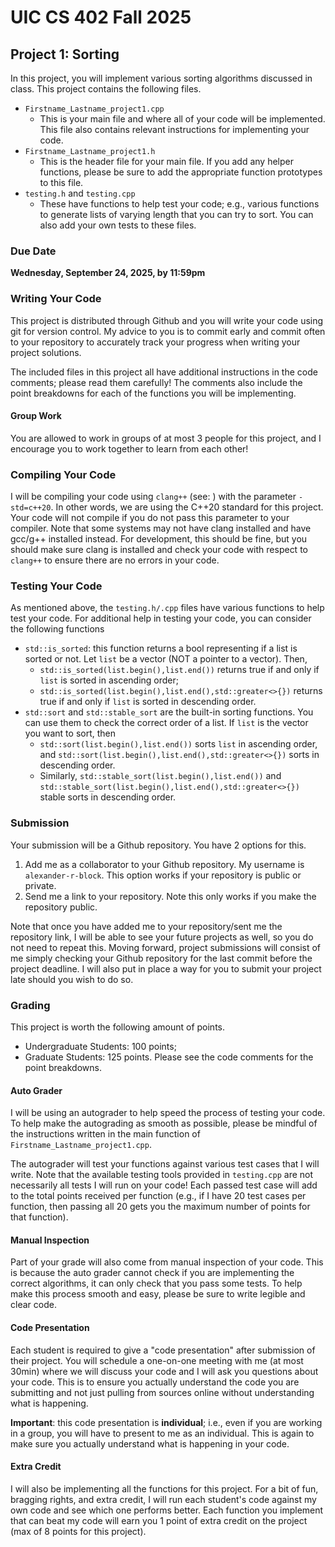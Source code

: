 # UIC CS 402 Fall 2025

## Project 1: Sorting
In this project, you will implement various sorting algorithms discussed in class. This project contains the following files.
- `Firstname_Lastname_project1.cpp`
    - This is your main file and where all of your code will be implemented. This file also contains relevant instructions for implementing your code.
- `Firstname_Lastname_project1.h`
    - This is the header file for your main file. If you add any helper functions, please be sure to add the appropriate function prototypes to this file.
- `testing.h` and `testing.cpp`
    - These have functions to help test your code; e.g., various functions to generate lists of varying length that you can try to sort. You can also add your own tests to these files.

### Due Date
**Wednesday, September 24, 2025, by 11:59pm**

### Writing Your Code
This project is distributed through Github and you will write your code using git for version control. My advice to you is to commit early and commit often to your repository to accurately track your progress when writing your project solutions. 

The included files in this project all have additional instructions in the code comments; please read them carefully! The comments also include the point breakdowns for each of the functions you will be implementing.

#### Group Work
You are allowed to work in groups of at most 3 people for this project, and I encourage you to work together to learn from each other! 

### Compiling Your Code
I will be compiling your code using `clang++` (see: ) with the parameter `-std=c++20`. In other words, we are using the C++20 standard for this project. Your code will not compile if you do not pass this parameter to your compiler. Note that some systems may not have clang installed and have gcc/g++ installed instead. For development, this should be fine, but you should make sure clang is installed and check your code with respect to `clang++` to ensure there are no errors in your code.

### Testing Your Code
As mentioned above, the `testing.h/.cpp` files have various functions to help test your code. For additional help in testing your code, you can consider the following functions
- `std::is_sorted`: this function returns a bool representing if a list is sorted or not. Let `list` be a vector (NOT a pointer to a vector). Then,
    - `std::is_sorted(list.begin(),list.end())` returns true if and only if `list` is sorted in ascending order;
    - `std::is_sorted(list.begin(),list.end(),std::greater<>{})` returns true if and only if `list` is sorted in descending order.
- `std::sort` and `std::stable_sort` are the built-in sorting functions. You can use them to check the correct order of a list. If `list` is the vector you want to sort, then
    - `std::sort(list.begin(),list.end())` sorts `list` in ascending order, and `std::sort(list.begin(),list.end(),std::greater<>{})` sorts in descending order.
    - Similarly, `std::stable_sort(list.begin(),list.end())` and `std::stable_sort(list.begin(),list.end(),std::greater<>{})` stable sorts in descending order.

### Submission
Your submission will be a Github repository. You have 2 options for this.
1. Add me as a collaborator to your Github repository. My username is `alexander-r-block`. This option works if your repository is public or private.
2. Send me a link to your repository. Note this only works if you make the repository public. 

Note that once you have added me to your repository/sent me the repository link, I will be able to see your future projects as well, so you do not need to repeat this. Moving forward, project submissions will consist of me simply checking your Github repository for the last commit before the project deadline. I will also put in place a way for you to submit your project late should you wish to do so.

### Grading
This project is worth the following amount of points.
- Undergraduate Students: 100 points;
- Graduate Students: 125 points.
Please see the code comments for the point breakdowns.

#### Auto Grader
I will be using an autograder to help speed the process of testing your code. To help make the autograding as smooth as possible, please be mindful of the instructions written in the main function of `Firstname_Lastname_project1.cpp`.

The autograder will test your functions against various test cases that I will write. Note that the available testing tools provided in `testing.cpp` are not necessarily all tests I will run on your code! Each passed test case will add to the total points received per function (e.g., if I have 20 test cases per function, then passing all 20 gets you the maximum number of points for that function).

#### Manual Inspection
Part of your grade will also come from manual inspection of your code. This is because the auto grader cannot check if you are implementing the correct algorithms, it can only check that you pass some tests. To help make this process smooth and easy, please be sure to write legible and clear code.

#### Code Presentation
Each student is required to give a "code presentation" after submission of their project. You will schedule a one-on-one meeting with me (at most 30min) where we will discuss your code and I will ask you questions about your code. This is to ensure you actually understand the code you are submitting and not just pulling from sources online without understanding what is happening.

**Important**: this code presentation is **individual**; i.e., even if you are working in a group, you will have to present to me as an individual. This is again to make sure you actually understand what is happening in your code.

#### Extra Credit
I will also be implementing all the functions for this project. For a bit of fun, bragging rights, and extra credit, I will run each student's code against my own code and see which one performs better. Each function you implement that can beat my code will earn you 1 point of extra credit on the project (max of 8 points for this project).
